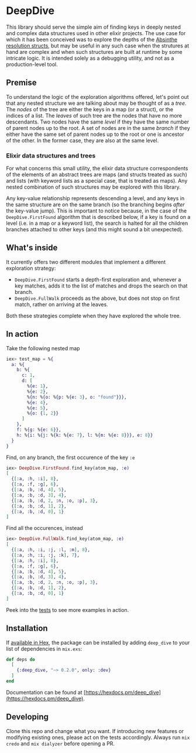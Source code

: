 # DeepDive

This library should serve the simple aim of finding keys in deeply nested and complex
data structures used in other elixir projects.
The use case for which it has been conceived was to explore the depths of the
[Absinthe][1] [resolution structs][2], but may be useful in any such case when the
strutures at hand are complex and when such structures are built at runtime by some
intricate logic.
It is intended solely as a debugging utility, and not as a production-level tool.

## Premise

To understand the logic of the exploration algorithms offered, let's point out that any
nested structure we are talking about may be thought of as a _tree_. The _nodes_ of the
tree are either the keys in a map (or a struct), or the indices of a list. The _leaves_
of such tree are the nodes that have no more descendants. Two nodes have the same
_level_ if they have the same number of parent nodes up to the root. A set of nodes are
in the same _branch_ if they either have the same set of parent nodes up to the root or
one is ancestor of the other. In the former case, they are also at the same level.

### Elixir data structures and trees

For what concerns this small utility, the elixir data structure correspondents of the
elements of an abstract trees are maps (and structs treated as such) and lists (with
keyword lists as a special case, that is treated as maps). Any nested combination of such
structures may be explored with this library.

Any key-value relationship represents descending a level, and any keys in the same
structure are on the same branch (so the branching begins _after_ the key-value jump).
This is important to notice because, in the case of the `DeepDive.FirstFound` algorithm
that is described below, if a key is found on a level (i.e. in a map or a keyword list),
the search is halted for all the children branches attached to other keys (and this might
sound a bit unexpected).

## What's inside

It currently offers two different modules that implement a different exploration
strategy:

 - `DeepDive.FirstFound` starts a depth-first exploration and, whenever a key matches,
   adds it to the list of matches and drops the search on that branch.
 - `DeepDive.FullWalk` proceeds as the above, but does not stop on first match, rather on
   arriving at the leaves.

Both these strategies complete when they have explored the whole tree.


[1]: https://hexdocs.pm/absinthe/overview.html
[2]: https://hexdocs.pm/absinthe/Absinthe.Resolution.html


## In action

Take the following nested map

```elixir
iex> test_map = %{
  a: %{
    b: %{
      c: 1,
      d: [
        %{e: 1},
        %{e: 2},
        %{n: %{o: %{p: %{e: 3}, o: "found"}}},
        %{e: 4},
        %{e: 5},
        %{o: {1, 2}}
      ]
    },
    f: %{g: %{e: 6}},
    h: %{i: %{j: %{k: %{e: 7}, l: %{m: %{e: 8}}}, e: 8}}
  }
}
```

Find, on any branch, the first occurence of the key `:e`

```elixir
iex> DeepDive.FirstFound.find_key(atom_map, :e)
[
  {[:a, :h, :i], 8},
  {[:a, :f, :g], 6},
  {[:a, :b, :d, 4], 5},
  {[:a, :b, :d, 3], 4},
  {[:a, :b, :d, 2, :n, :o, :p], 3},
  {[:a, :b, :d, 1], 2},
  {[:a, :b, :d, 0], 1}
]
```

Find all the occurences, instead

```elixir
iex> DeepDive.FullWalk.find_key(atom_map, :e)
[
  {[:a, :h, :i, :j, :l, :m], 8},
  {[:a, :h, :i, :j, :k], 7},
  {[:a, :h, :i], 8},
  {[:a, :f, :g], 6},
  {[:a, :b, :d, 4], 5},
  {[:a, :b, :d, 3], 4},
  {[:a, :b, :d, 2, :n, :o, :p], 3},
  {[:a, :b, :d, 1], 2},
  {[:a, :b, :d, 0], 1}
]
```

Peek into the [tests](https://github.com/blallo/deep_dive/tree/main/test) to see more examples in action.

## Installation

If [available in Hex](https://hex.pm/docs/publish), the package can be installed
by adding `deep_dive` to your list of dependencies in `mix.exs`:

```elixir
def deps do
  [
    {:deep_dive, "~> 0.2.0", only: :dev}
  ]
end
```

Documentation can be found at [https://hexdocs.pm/deep_dive](https://hexdocs.pm/deep_dive).

## Developing

Clone this repo and change what you want. If introducing new features or modifying existing
ones, please act on the tests accordingly.
Always run `mix credo` and `mix dialyzer` before opening a PR.
